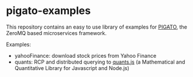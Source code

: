 pigato-examples
===============

This repository contains an easy to use library of examples for [PIGATO](https://github.com/prdn/pigato), the ZeroMQ based microservices framework.

Examples:
* yahooFinance: download stock prices from Yahoo Finance
* quants: RCP and distributed querying to [quants.js](https://github.com/maxto/quants) (a Mathematical and Quantitative Library for Javascript and Node.js) 
